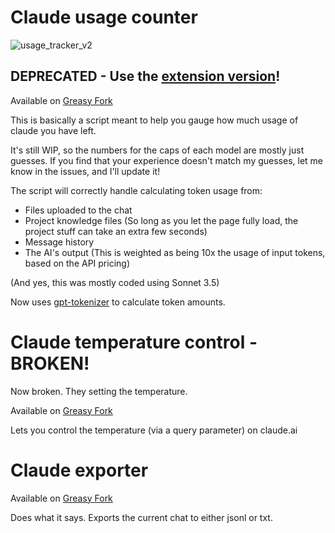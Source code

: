 # Claude usage counter
![usage_tracker_v2](https://github.com/user-attachments/assets/666beb20-b866-4e08-adeb-0aa47febb641)

## DEPRECATED - Use the [extension version](https://github.com/lugia19/Claude-Usage-Extension)!

Available on [Greasy Fork](https://greasyfork.org/en/scripts/515111-claude-usage-tracker)

This is basically a script meant to help you gauge how much usage of claude you have left.

It's still WIP, so the numbers for the caps of each model are mostly just guesses.
If you find that your experience doesn't match my guesses, let me know in the issues, and I'll update it!

The script will correctly handle calculating token usage from:
- Files uploaded to the chat
- Project knowledge files (So long as you let the page fully load, the project stuff can take an extra few seconds)
- Message history
- The AI's output (This is weighted as being 10x the usage of input tokens, based on the API pricing)

(And yes, this was mostly coded using Sonnet 3.5)

Now uses [gpt-tokenizer](https://github.com/niieani/gpt-tokenizer) to calculate token amounts.

# Claude temperature control - BROKEN!

Now broken. They setting the temperature.

Available on [Greasy Fork](https://greasyfork.org/en/scripts/515809-claude-temperature-control)

Lets you control the temperature (via a query parameter) on claude.ai

# Claude exporter

Available on [Greasy Fork](https://greasyfork.org/en/scripts/515448-claude-chat-exporter)

Does what it says. Exports the current chat to either jsonl or txt.
